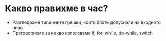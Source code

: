 # Какво правихме в час?

- Разгледахме типичните грешки, които бяхте допуснали на входното ниво
- Преговорихме за какво използваме if, for, while, do-while, switch
